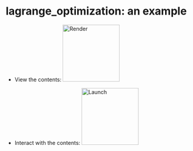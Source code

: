 # lagrange_optimization: an example

* View the contents: [<img src="https://raw.githubusercontent.com/jupyter/design/master/logos/Badges/nbviewer_badge.png" alt="Render" width="150"/>](https://nbviewer.jupyter.org/github/vicente-gonzalez-ruiz/lagrange_optimization/tree/master/)

* Interact with the contents: [<img src="https://mybinder.org/badge_logo.svg" alt="Launch" width="150"/>](https://mybinder.org/v2/gh/vicente-gonzalez-ruiz/lagrange_optimization/master)
